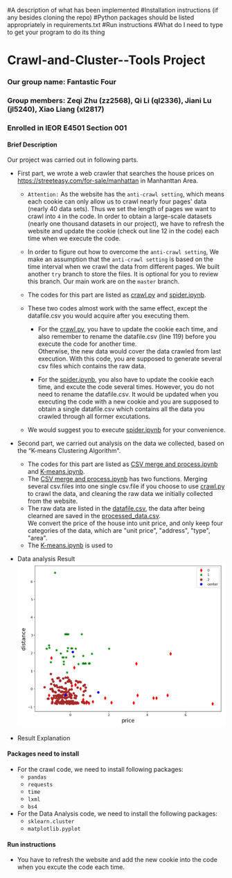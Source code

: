 #A description of what has been implemented
#Installation instructions (if any besides cloning the repo)
#Python packages should be listed appropriately in requirements.txt
#Run instructions
#What do I need to type to get your program to do its thing

# Crawl-and-Cluster--Tools Project
### Our group name: Fantastic Four
### Group members: Zeqi Zhu (zz2568), Qi Li (ql2336), Jiani Lu (jl5240), Xiao Liang (xl2817)
### Enrolled in IEOR E4501 Section 001

#### Brief Description
Our project was carried out in following parts.<br>

* First part, we wrote a web crawler that searches the house prices on https://streeteasy.com/for-sale/manhattan in Manhanttan Area.<br> 
  * `Attention:` As the website has the `anti-crawl setting`, which means each cookie can only allow us to crawl nearly four pages' data (nearly 40 data sets). Thus we set the length of pages we want to crawl into `4` in the code. In order to obtain a large-scale datasets (nearly one thousand datasets in our project), we have to refresh the website and update the cookie (check out line 12 in the code) each time when we execute the code. <br>
  
  * In order to figure out how to overcome the `anti-crawl setting`, We make an assumption that the `anti-crawl setting` is based on the time interval when we crawl the data from different pages. We built another `try` branch to store the files. It is optional for you to review this branch. Our main work are on the `master` branch.

  * The codes for this part are listed as [crawl.py](https://github.com/ZachyZhu/Crawl-and-Cluster--Tools-Project/blob/master/crawl.py) and [spider.ipynb](https://github.com/ZachyZhu/Crawl-and-Cluster--Tools-Project/blob/master/spider.ipynb). <br>

  * These two codes almost work with the same effect, except the datafile.csv you would acquire after you executing them.

    * For the [crawl.py](https://github.com/ZachyZhu/Crawl-and-Cluster--Tools-Project/blob/master/crawl.py), you have to update the cookie each time, and also remember to rename the datafile.csv (line 119) before you execute the code for another time.<br> Otherwise, the new data would cover the data crawled from last execution. With this code, you are supposed to generate several csv files which contains the raw data. 

    * For the [spider.ipynb](https://github.com/ZachyZhu/Crawl-and-Cluster--Tools-Project/blob/master/spider.ipynb), you also have to update the cookie each time, and excute the code several times. However, you do not need to rename the datafile.csv. It would be updated when you executing the code with a new cookie and you are supposed to obtain a single datafile.csv which contains all the data you crawled through all former excutations.<br>
  
  * We would suggest you to execute [spider.ipynb](https://github.com/ZachyZhu/Crawl-and-Cluster--Tools-Project/blob/master/spider.ipynb) for your convenience.

* Second part, we carried out analysis on the data we collected, based on the “K-means Clustering Algorithm". <br>
  * The codes for this part are listed as [CSV merge and process.ipynb](https://github.com/ZachyZhu/Crawl-and-Cluster--Tools-Project/blob/master/CSV%20merge%20and%20process.ipynb) and [K-means.ipynb](https://github.com/ZachyZhu/Crawl-and-Cluster--Tools-Project/blob/master/kmeans.ipynb). <br>
  * The [CSV merge and process.ipynb](https://github.com/ZachyZhu/Crawl-and-Cluster--Tools-Project/blob/master/CSV%20merge%20and%20process.ipynb) has two functions. Merging several csv.files into one single csv.file if you choose to use [crawl.py](https://github.com/ZachyZhu/Crawl-and-Cluster--Tools-Project/blob/master/crawl.py) to crawl the data, and cleaning the raw data we initially collected from the website.<br>
  * The raw data are listed in the [datafile.csv](https://github.com/ZachyZhu/Crawl-and-Cluster--Tools-Project/blob/master/datafile.csv), the data after being clearned are saved in the [processed_data.csv](https://github.com/ZachyZhu/Crawl-and-Cluster--Tools-Project/blob/master/processed_data.csv). <br> We convert the price of the house into unit price, and only keep four categories of the data, which are "unit price", "address", "type", "area". 
  * The [K-means.ipynb](https://github.com/ZachyZhu/Crawl-and-Cluster--Tools-Project/blob/master/kmeans.ipynb) is used to 

* Data analysis Result<br>
![](https://github.com/ZachyZhu/Crawl-and-Cluster--Tools-Project/blob/master/visualized%20data.png)

* Result Explanation <br>


#### Packages need to install
* For the crawl code, we need to install following packages:<br>
  * `pandas`
  * `requests`
  * `time`
  * `lxml`
  * `bs4` 
* For the Data Analysis code, we need to install the following packages:<br>
  * `sklearn.cluster`
  * `matplotlib.pyplot`

#### Run instructions
* You have to refresh the website and add the new cookie into the code when you excute the code each time. 
